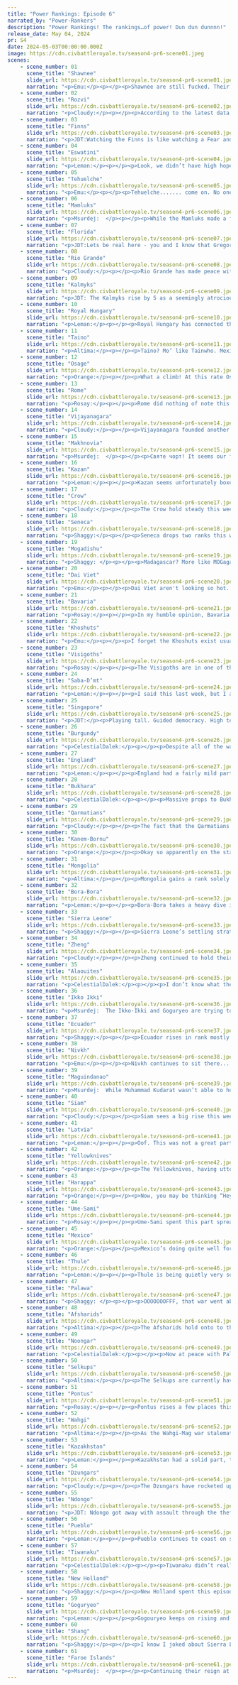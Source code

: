 ```yaml
---
title: "Power Rankings: Episode 6"
narrated_by: "Power-Rankers"
description: "Power Rankings! The rankings…of power! Dun dun dunnnn!"
release_date: May 04, 2024
pr: S4
date: 2024-05-03T00:00:00.000Z
image: https://cdn.civbattleroyale.tv/season4-pr6-scene01.jpeg
scenes:
    - scene_number: 01
      scene_title: "Shawnee"
      slide_url: https://cdn.civbattleroyale.tv/season4-pr6-scene01.jpeg
      narration: "<p>Emu:</p><p></p><p>Shawnee are still fucked. Their 61st ranking is nearly unanimous, and we all agree they're dead the first time a serious war comes around.  Their situation is not changing, has not changed, and will never change until the moment they're plowed under. If they're not the first to die it'll be a stroke of luck.</p>"
    - scene_number: 02
      scene_title: "Rozvi"
      slide_url: https://cdn.civbattleroyale.tv/season4-pr6-scene02.jpeg
      narration: "<p>Cloudy:</p><p></p><p>According to the latest data, Rozvi still sucks. </p>"
    - scene_number: 03
      scene_title: "Finns"
      slide_url: https://cdn.civbattleroyale.tv/season4-pr6-scene03.jpeg
      narration: "<p>JDT:Watching the Finns is like watching a Fear and Hunger playthrough where someone just runs over a nail in the second room multiple times and slowly dies of tetanus after having to amputate both legs. </p>"
    - scene_number: 04
      scene_title: "Eswatini"
      slide_url: https://cdn.civbattleroyale.tv/season4-pr6-scene04.jpeg
      narration: "<p>Leman:</p><p></p><p>Look, we didn’t have high hopes for Eswatini, but our hopes were higher than this.</p>"
    - scene_number: 05
      scene_title: "Tehuelche"
      slide_url: https://cdn.civbattleroyale.tv/season4-pr6-scene05.jpeg
      narration: "<p>Emu:</p><p></p><p>Tehuelche....... come on. No one expected much from you in the first place, but that just makes this all the more embarrassing. What are you doing. Where is your production going. Why are your stats like that. Please do ANYTHING. The bar was and is so low. Eh, you're fucked anyway. Someone has to be forgettable.</p>"
    - scene_number: 06
      scene_title: "Mamluks"
      slide_url: https://cdn.civbattleroyale.tv/season4-pr6-scene06.jpeg
      narration: "<p>Msurdej:  </p><p></p><p>While the Mamluks made a fourth city, it wasn’t the “WOW” factor the PRs were hoping for as their third city had been. Mansoura is a paltry city smack dab in the Sahara, and won’t be much use to them for ages. Worse still, they are now at war with Pontus, which could cause them to lose a city or two.</p>"
    - scene_number: 07
      scene_title: "Florida"
      slide_url: https://cdn.civbattleroyale.tv/season4-pr6-scene07.jpeg
      narration: "<p>JDT:Lets be real here - you and I know that Gregor Mcgregor ain’t in the game no more. He’s not even in Miami Beach or somewhere good like that, he took your money and ran to Galveston, where he’ll probably be more boxed in than he already is. </p>"
    - scene_number: 08
      scene_title: "Rio Grande"
      slide_url: https://cdn.civbattleroyale.tv/season4-pr6-scene08.jpeg
      narration: "<p>Cloudy:</p><p></p><p>Rio Grande has made peace with Bora-Bora without losing any cities. Big win!</p>"
    - scene_number: 09
      scene_title: "Kalmyks"
      slide_url: https://cdn.civbattleroyale.tv/season4-pr6-scene09.jpeg
      narration: "<p>JDT: The Kalmyks rise by 5 as a seemingly atrocious war against Pontus ends in white peace and a settler of theirs waffles about with a bit of leeway to settle. They’ve decided to try to take their hubris against Makhnovia, a war that will probably end in a stalemate given that they are roughly equal to Makhnovia on units, but the future isn’t looking quite as bleak for them as we thought it was. Don’t get it twisted though, it's still bleak. Just not a solar eclipse. </p>"
    - scene_number: 10
      scene_title: "Royal Hungary"
      slide_url: https://cdn.civbattleroyale.tv/season4-pr6-scene10.jpeg
      narration: "<p>Leman:</p><p></p><p>Royal Hungary has connected their cities and stopped starving their citizens. They still suck.</p>"
    - scene_number: 11
      scene_title: "Taino"
      slide_url: https://cdn.civbattleroyale.tv/season4-pr6-scene11.jpeg
      narration: "<p>Altima:</p><p></p><p>Taino? Mo’ like Tainwho. Mexico has at least provided them an interesting opportunity—the Taino have a navy, and the Mexicans don’t, so the recent Mexican settles are open goals so long as the Taino at least take a shot. Which, judging by the past, they won’t, but hey.</p>"
    - scene_number: 12
      scene_title: "Osage"
      slide_url: https://cdn.civbattleroyale.tv/season4-pr6-scene12.jpeg
      narration: "<p>Orange:</p><p></p><p>What a climb! At this rate Osage will be in first in uhhhhhhhh 13 parts. Keep it up!</p><p></p><p>Pueblo making peace is a saving grace for Osage, maybe now they will have a chance to get their bearings, maybe settle a bit, who knows. They’re safe for now, and that’s all that matters, well that and that they’re still stronger than Shawnee.</p>"
    - scene_number: 13
      scene_title: "Rome"
      slide_url: https://cdn.civbattleroyale.tv/season4-pr6-scene13.jpeg
      narration: "<p>Rosay:</p><p></p><p>Rome did nothing of note this part, except likely failing to settle a single city in North Africa. When it becomes official and all of the Mediterranean coast is occupied however, buckle up because it's only downhill from here.</p>"
    - scene_number: 14
      scene_title: "Vijayanagara"
      slide_url: https://cdn.civbattleroyale.tv/season4-pr6-scene14.jpeg
      narration: "<p>Cloudy:</p><p></p><p>Vijayanagara founded another city off screen this week, bringing them to four, which is still extremely shitty compared to damn near everyone else. They’re also trying to force their army around Harappa somehow to do god knows what. They’re just lucky Siam didn’t use those two settlers that were hanging around by Sri Lanka earlier, or else we’d have ranked them even lower.</p>"
    - scene_number: 15
      scene_title: "Makhnovia"
      slide_url: https://cdn.civbattleroyale.tv/season4-pr6-scene15.jpeg
      narration: "<p>Msurdej:  </p><p></p><p>Святе чорт! It seems our favorite anarchist isn’t going down as easily as we thought. Ekaterinoslav and Rezekne are solidly in control of Makhnovia, giving Nestor a solid core again. But he’s not out of the woods yet. The Kalmyks have moved against him, putting him in a two front war. Once he does that though, he’ll be in a far better position to bring anarchy to the cylinder. </p>"
    - scene_number: 16
      scene_title: "Kazan"
      slide_url: https://cdn.civbattleroyale.tv/season4-pr6-scene16.jpeg
      narration: "<p>Leman:</p><p></p><p>Kazan seems unfortunately boxed in now. Latvia, despite losing cities to Makhnovia, has settled a lot of the territory that I had hoped Kazan would be able to snap up. Given that, I think it’s gonna be hard for Kazan to really settle more than a couple more cities, and when you’re neighbors with Kazakhstan and Latvia, that sounds like a big problem to me.</p>"
    - scene_number: 17
      scene_title: "Crow"
      slide_url: https://cdn.civbattleroyale.tv/season4-pr6-scene17.jpeg
      narration: "<p>Cloudy:</p><p></p><p>The Crow hold steady this week as they peace out with the Yellowknives and send some settlers east. Their status is kind of in limbo right now, because they haven’t actually settled, and they still only have a pathetic four cities, but if they do start settling eastern Canada they might be in a much better position. No new Faroe cities have popped up, and Seneca is still shit, so their only competition seems to be, oddly enough, Thule. Anyway, there are a lot of random elements factoring into Crow’s future right now, so we’re going to wait and see before we move them.</p>"
    - scene_number: 18
      scene_title: "Seneca"
      slide_url: https://cdn.civbattleroyale.tv/season4-pr6-scene18.jpeg
      narration: "<p>Shaggy:</p><p></p><p>Seneca drops two ranks this week as their war with Osage “rages” on. It’s mostly just skirmishes in the Tennessee/Kentucky area at this point. Shawnee is doing a great job of being an early game rump state sitting in the middle of the action and kind of hindering it. Good job, Shawnee, Cornplanter owes you all a drink.</p>"
    - scene_number: 19
      scene_title: "Mogadishu"
      slide_url: https://cdn.civbattleroyale.tv/season4-pr6-scene19.jpeg
      narration: "<p>Shaggy: </p><p></p><p>Madagascar? More like MOGagascar (I'll see myself out). Yes, they have finally settled everyone's favorite south African island landmass and will use it as a springboard to dominate the Indian Ocean... or at least I can hope that's what they want to do. They've proven to be quite useless in wars on land with their neighbors so far, maybe some seafaring violence towards someone further away could be the kick in the pants that they need.</p>"
    - scene_number: 20
      scene_title: "Dai Viet"
      slide_url: https://cdn.civbattleroyale.tv/season4-pr6-scene20.jpeg
      narration: "<p>Emu:</p><p></p><p>Dai Viet aren't looking so hot. They're not doing *badly* per se, but we find ourselves at the stage of the game where civs like this are getting crowded out by competitors that are just..... better. Siam, Maguindano, Zheng...... They're just straight up outmatched on every side. That's not saying a turnaround is impossible, or even unlikely, but a turnaround of some sort is definitely needed if they want to be anything at all, let alone a Trung repeat.</p>"
    - scene_number: 21
      scene_title: "Bavaria"
      slide_url: https://cdn.civbattleroyale.tv/season4-pr6-scene21.jpeg
      narration: "<p>Rosay:</p><p></p><p>In my humble opinion, Bavaria is kind of slept on. Now are they good? Don't make me laugh. But they do have actual options at least compared to the rest of their little league of a region. With Royal Hungary having to divert troops to Latvia, Bavaria has an opening to take some of those border cities off of them. Their situation to the west isn't all that bad either, with Burgundy having to hold back England making a second possible expansion opportunity. With that said Bavaria has 3 ways to improve their current position: going east, going west, and using the opportunity to gain a small science lead. If I had to choose, I'd personally go with option 2, but there's nothing wrong with 3 if Bavaria thinks it doesn't have the opening.</p>"
    - scene_number: 22
      scene_title: "Khoshuts"
      slide_url: https://cdn.civbattleroyale.tv/season4-pr6-scene22.jpeg
      narration: "<p>Emu:</p><p></p><p>I forget the Khoshuts exist usually. They're a lot worse and less interesting than anyone else in the area. I don't even really have a whole lot to say about them. They were barely even *in* this episode. Anyway, they're fucked. Or maybe not, I didn't pay enough attention to them to say for sure.</p>"
    - scene_number: 23
      scene_title: "Visigoths"
      slide_url: https://cdn.civbattleroyale.tv/season4-pr6-scene23.jpeg
      narration: "<p>Rosay:</p><p></p><p>The Visigoths are in one of the most unfortunate positions right now, as despite their decent enough stats they have literally nowhere to grow. Like I guess Burgundy is an option just due to Western Europe being relatively weak but even then it's an uphill battle and, oh what's that? They lost a city to Burgundy despite being in a better position? Huh, well damn welcome to mediocrity I guess, Visi.</p>"
    - scene_number: 24
      scene_title: "Saba-D’mt"
      slide_url: https://cdn.civbattleroyale.tv/season4-pr6-scene24.jpeg
      narration: "<p>Leman:</p><p></p><p>I said this last week, but I am so impressed by Saba’s recovery after what was one of the worst opening episodes. Their stats, especially science, leave a lot to be desired but there’s more than enough potential here for Saba to grow into a decent regional power and rival Ndongo and its other neighbors.</p>"
    - scene_number: 25
      scene_title: "Singapore"
      slide_url: https://cdn.civbattleroyale.tv/season4-pr6-scene25.jpeg
      narration: "<p>JDT:</p><p>Playing tall. Guided democracy. High tech yield and cultural diversity. Being fairly peaceful in the middle of the Molucca straits. Yep, Lee Kwan Yew is in the house. Singapore is literally larping right now, and we all know that will probably lead to mass mediocrity given that their current stats aren’t even that good. They did show signs of aggression with their assault on Dai Viet, but it's not very likely that they can take Bac Giang given that it's an inland city. Maybe it's time they hold some Teh Tarik talks and reconsider their objectives?</p>"
    - scene_number: 26
      scene_title: "Burgundy"
      slide_url: https://cdn.civbattleroyale.tv/season4-pr6-scene26.jpeg
      narration: "<p>CelestialDalek:</p><p></p><p>Despite all of the wars, Burgundy is doing acceptable. All they have to worry about right now is England trying to invade them from York and Norwich, which is going well: they’re stalemating at York and pushing back slightly at Norwich. The city of Amiens is the only one that has taken damage thanks to a English naval attack, but the force of that naval attack is a few badly damaged triremes. What could really hurt them right now is a Bavarian war declaration, but that has yet to come. Presently, just a mediocre civ in the middle of a mediocre continent.</p>"
    - scene_number: 27
      scene_title: "England"
      slide_url: https://cdn.civbattleroyale.tv/season4-pr6-scene27.jpeg
      narration: "<p>Leman:</p><p></p><p>England had a fairly mild part overall. They didn’t settle any cities and fundamentally that is bad. They should settle cities. But the Faroes are off celebrating Leif Erikson Day and settling Quebec instead of the Isles, so luckily, England might have a little bit of time to get those cities out.</p>"
    - scene_number: 28
      scene_title: "Bukhara"
      slide_url: https://cdn.civbattleroyale.tv/season4-pr6-scene28.jpeg
      narration: "<p>CelestialDalek:</p><p></p><p>Massive props to Bukhara for completely bleeding the Kazakh army in their heroic defense of Herat. Unfortunately for them, the hammer is starting to fall, and their army is exhausted and has left Herat ending this episode in the yellow. Without the city, their empire will become one long, mediocre snake. And not one of the fun ones like a boa or a viper or anything. Just a dull, run-of-the-mill, boring, non venomous snake. </p>"
    - scene_number: 29
      scene_title: "Qarmatians"
      slide_url: https://cdn.civbattleroyale.tv/season4-pr6-scene29.jpeg
      narration: "<p>Cloudy:</p><p></p><p>The fact that the Qarmatians only fell one rank this week despite making no more new gains just goes to show how well they’ve already consolidated their position. The fact that they even attempted to take Kermanshah was also really impressive. However, some of their neighbors, such as Pontus and Saba-D’mt, are starting to move into the Arabian Peninsula—and if al-Jannabi wants to keep his current position, he’d best start thinking about cleaning them up. </p>"
    - scene_number: 30
      scene_title: "Kanem-Bornu"
      slide_url: https://cdn.civbattleroyale.tv/season4-pr6-scene30.jpeg
      narration: "<p>Orange:</p><p></p><p>Okay so apparently on the stat sheet Kanem-Bornu is at like, 53rd. They’ve got basically no army, and are at 10 effective science despite not yet being bankrupt yet (-15 gpt but still got 100 gold in the bank). I don’t know how they are that low without being bankrupt, but yeah. Uh, no army, no money, no science, Alaouite army right outside their lands. Hmm, wonder what will happen next… Maybe I should’ve looked at stats before ranking.</p>"
    - scene_number: 31
      scene_title: "Mongolia"
      slide_url: https://cdn.civbattleroyale.tv/season4-pr6-scene31.jpeg
      narration: "<p>Altima:</p><p></p><p>Mongolia gains a rank solely off of statistical noise. Make no mistake, Mongolia is the Empire of Mid right now. Surrounded by powers with bigger armies and better core stats, outsettled to lands that should have been theirs parts ago, holding on to a decent little country solely because they’re still far enough from their rivals cores that it’s not worth their serious efforts. If they can somehow unfuck enough of their stats to build back up a real military, they might be able to exploit the anti-Shang coalition and retake their lost lands.  Maybe even threaten some other border cities. But that’s a real maybe for the Empire of Mid.</p>"
    - scene_number: 32
      scene_title: "Bora-Bora"
      slide_url: https://cdn.civbattleroyale.tv/season4-pr6-scene32.jpeg
      narration: "<p>Leman:</p><p></p><p>Bora-Bora takes a heavy dive in the rankings. This is sort of because they seem to have lost a lot of settling momentum after dropping two cities on South America and aren’t really keeping up the South American settling spree, and are not settling the Pacific Islands. It seems that other powerhouses like Wahgi, Palawa, and Tiwanaku might be overpowering them in the near future.</p>"
    - scene_number: 33
      scene_title: "Sierra Leone"
      slide_url: https://cdn.civbattleroyale.tv/season4-pr6-scene33.jpeg
      narration: "<p>Shaggy:</p><p></p><p>Sierra Leone’s settling strategy is comparable to me playing Mortal Kombat, just randomly doing stuff and hoping it works. They rise a whopping 8 ranks this part due to their ability to just shit out settlers and stick them in places that are inconvenient to their neighbors. Well, that and stats growth, but let’s focus on these new settles. Koidu is an early game coup of a city, to be honest. It effectively turns Sierra Leone into the gatekeeper of the West African coast, hindering Ndongo’s potential to invade them from the sea until ocean tiles are traversable. Kenema is yet another a thorn in the Alaouites’ side. Sierra Leone has been snapping up land around their borders and hemming them into a small spit of coast in North Africa and Kenema just tightens the noose. It also has a number of desert hills and resources, so it isn’t a total waste of an early settler for Sierra Leone. Can’t wait to see the Sahara become a new flashpoint on the cylinder.</p>"
    - scene_number: 34
      scene_title: "Zheng"
      slide_url: https://cdn.civbattleroyale.tv/season4-pr6-scene34.jpeg
      narration: "<p>Cloudy:</p><p></p><p>Zheng continued to hold their own against Shang this week, but probably only because Goguryeo and Ikko-Ikki joined the war on their side. They’re up to six cities but they’re basically out of expansion options, and that’s bad news considering that none of their neighbors look easy to crack. All in all, we kept Zheng near the middle, but I don’t envy their position.</p>"
    - scene_number: 35
      scene_title: "Alaouites"
      slide_url: https://cdn.civbattleroyale.tv/season4-pr6-scene35.jpeg
      narration: "<p>CelestialDalek:</p><p></p><p>I don’t know what the Alaouites’ game plan is anymore. I don’t even know if they have a game plan. Throw darts at a map of the Sahara and settle there? Wander their army through a perilous desert to just loiter around Fez? Are they going to use their military, their production, or their cities? Capture and raze Kenema so that they can make a better-looking empire thanks to the Orwellian three-tile separation policy? I don’t know and I don’t care. Guy with a lot of kids funny.</p>"
    - scene_number: 36
      scene_title: "Ikko Ikki"
      slide_url: https://cdn.civbattleroyale.tv/season4-pr6-scene36.jpeg
      narration: "<p>Msurdej:  The Ikko-Ikki and Goguryeo are trying to team up against the Shang. The Ikko-Ikki are definitely the junior partner in this group though, having the weakest army of the three, not to mention all the other stats they are lacking. But with so much going on, even if they end up with Yanshi, they still have a lot of work to do if they wanna catch up to the other powers in Asia.</p>"
    - scene_number: 37
      scene_title: "Ecuador"
      slide_url: https://cdn.civbattleroyale.tv/season4-pr6-scene37.jpeg
      narration: "<p>Shaggy:</p><p></p><p>Ecuador rises in rank mostly due to stat shifts this part. They had a pretty quiet part where they got shut out of the Caribbean by Mexico and… not much else. I think they’re fighting with New Holland but they both seem lost in the rainforest down there.</p>"
    - scene_number: 38
      scene_title: "Nivkh"
      slide_url: https://cdn.civbattleroyale.tv/season4-pr6-scene38.jpeg
      narration: "<p>Emu:</p><p></p><p>Nivkh continues to sit there........ menacingly. They haven't been doing much at all externally, but they've built a solid enough core that even with the rise of Goguryeo another Chukchi-type rise is a definite possibility. They seem the type to know a decent opportunity when they see one and seize it. It all depends on what goes on around them, when and where their opening comes. Whether they're a dud or a conqueror, their crucial position between the strong powers of Arctic Canada and the even stronger powers of East Asia and Siberia is sure to give whatever happens up here an outsize impact on the rest of the game.</p>"
    - scene_number: 39
      scene_title: "Maguindanao"
      slide_url: https://cdn.civbattleroyale.tv/season4-pr6-scene39.jpeg
      narration: "<p>Msurdej:  While Muhammad Kudarat wasn’t able to hold onto Korn during this episode, he made a fine show of the war. Taking on a Top 10 civ when you're in the 30s is usually a recipe for disaster. But Maguindanao is holding on, and expanding his empire with new settlements all the time. But while they’ve beaten the Wahgi for now, there are still options for them to grow. Like Singapore, or possibly Siam.</p>"
    - scene_number: 40
      scene_title: "Siam"
      slide_url: https://cdn.civbattleroyale.tv/season4-pr6-scene40.jpeg
      narration: "<p>Cloudy:</p><p></p><p>Siam sees a big rise this week as they continue to found more cities and their stats continue to improve. Siam is now significantly bigger and better than its neighbors Dai Viet, Singapore, and Vijayanagara, and they are far and away in the best position to dominate Southeast Asia. Siam has even made it into the top 10 in one crucial statistic, finishing 7th in effective science. And with more settlers still on the way, we don’t think their growth is even close to over.</p>"
    - scene_number: 41
      scene_title: "Latvia"
      slide_url: https://cdn.civbattleroyale.tv/season4-pr6-scene41.jpeg
      narration: "<p>Leman:</p><p></p><p>Oof. This was not a great part for Latvia, and they have slipped out of the top 20 because of it. Losing the city Makhnovia gifted them was a given – that city was undefendable and not very good. Dropping a second city that they founded themselves is unexpected and rough. That being said, not shown on screen is that Latvia founded three cities this episode, meaning that despite dropping two cities to a bottom-tier nobody Latvia did end this part with more cities than it started with. In the long term, this is still not overall great, but Latvia is definitely not in a terrible position.</p>"
    - scene_number: 42
      scene_title: "Yellowknives"
      slide_url: https://cdn.civbattleroyale.tv/season4-pr6-scene42.jpeg
      narration: "<p>Orange:</p><p></p><p>The Yellowknives, having utterly failed in their war against the crow, at least manage to keep all their cities as they keep settling. Up to nine now, what they really need is an army. Both to take on Crow again maybe, but more importantly to take on the soon to exist Thule cities just to their east, or wherever those Thule settlers are going.</p>"
    - scene_number: 43
      scene_title: "Harappa"
      slide_url: https://cdn.civbattleroyale.tv/season4-pr6-scene43.jpeg
      narration: "<p>Orange:</p><p></p><p>Now, you may be thinking “Hey, when did Harappa get 6 cities? I don’t see 6 cities in the Indus Valley.” Yes, you were definitely thinking that. But it’s actually true, they do have 6 cities. The trick is that the last city is actually in the Maldives! Somehow Siam just ignored both Sri Lanka and the Maldives to go to, who knows, Arabia? Are we getting Siamese Arabia? Maybe… </p>"
    - scene_number: 44
      scene_title: "Ume-Sami"
      slide_url: https://cdn.civbattleroyale.tv/season4-pr6-scene44.jpeg
      narration: "<p>Rosay:</p><p></p><p>Ume-Sami spent this part spreading their gospel and churning up an army to take on the Finns (cause lets be honest they ain’t sending that shit across the Baltic to take on Royal Hungary.) While they still need to make sure that their army is sufficient enough to wipe the Finns, Sami needs to keep in mind that, especially with the settlement of Vagur, Faroe is going to come for them eventually and Sami needs to act fast in order to ensure that they have the production base to defend themselves. Now granted there still is some space still open for settling, but that's running out, and it would probably be more efficient to just take the already developed land from the garbage tier Finns.</p>"
    - scene_number: 45
      scene_title: "Mexico"
      slide_url: https://cdn.civbattleroyale.tv/season4-pr6-scene45.jpeg
      narration: "<p>Orange:</p><p></p><p>Mexico’s doing quite well for themselves, nice big core of cities, plenty of influence in the Caribbean, safe from any sort of naval attack from Ecuador. Now, their own city over in Venezuela may be a bit in danger but that’s it and honestly it's pretty defendable. So for now, Mexico is just chilling, growing, and seeking to get enough power to come out on top of North America.</p>"
    - scene_number: 46
      scene_title: "Thule"
      slide_url: https://cdn.civbattleroyale.tv/season4-pr6-scene46.jpeg
      narration: "<p>Leman:</p><p></p><p>Thule is being quietly very solid. While it’s not quite as aggressive as Osage or even Yellowknives and doesn’t have the raw stats of Pueblo, Thule’s stats are definitely decent. They have a huge army, a solid production, and a decent city count. They are lacking population, which is weirdly low (41 tied with Ikko-Ikki), but that’s to be expected from a tundra civ that lacks Lighthouses, so expect that trend to continue. Still, Thule is looking strong and the ranking reflects that.</p>"
    - scene_number: 47
      scene_title: "Palawa"
      slide_url: https://cdn.civbattleroyale.tv/season4-pr6-scene47.jpeg
      narration: "<p>Shaggy: </p><p></p><p>OOOOOOOFFF, that war went about as poorly as it could have for Palawa. Noongar solidifying their grasp of the borderlands between the two definitely doesn't bode well for Palawa. So naturally the PRs... raise them 1 rank. I guess giving up a couple cities doesn't matter when you can just compensate by fully settling New Zealand and having good infrastructure. I just hope Tarenorerer can find a copy of How To Fight Wars Good at their local library.</p>"
    - scene_number: 48
      scene_title: "Afsharids"
      slide_url: https://cdn.civbattleroyale.tv/season4-pr6-scene48.jpeg
      narration: "<p>Altima:</p><p></p><p>The Afsharids hold onto to the top twenty despite losing two cities to a random underdog on the back of still having a decently expansive empire. Their science is a Lot Lacking, hampered greatly by the nonexistent food yields of their native hills and deserts. Those two lost cities, as breadbaskety as they were, would have been great for counteracting this, but they are still farming the hell out of the barren grasslands near Mashhad. This is a stumble, but perhaps a correctable one, so long as they can infrastructure their way past “having fewer techs than some four city runts.”</p>"
    - scene_number: 49
      scene_title: "Noongar"
      slide_url: https://cdn.civbattleroyale.tv/season4-pr6-scene49.jpeg
      narration: "<p>CelestialDalek:</p><p></p><p>Now at peace with Palawa, Noongar is undoubtedly the top dog on Australia. How long can this last? We all know Australian civs’ difficulties of getting onto another landmass, but the difference between Palawa and Noongar is that Palawa has already gone on a settling spree in New Zealand. Despite their abysmal military, they seem to know how to break out. It’s entirely possible that Palawa could swing back in a battle for the history books in a few parts, but for now Noongar is a civ with theoretically infinite opportunities hampered by being Australian.</p>"
    - scene_number: 50
      scene_title: "Selkups"
      slide_url: https://cdn.civbattleroyale.tv/season4-pr6-scene50.jpeg
      narration: "<p>Altima:</p><p></p><p>The Selkups are currently having what we call a “Siberian Moment.” They’ve got great stats in most places- except in the twin tyrants of Science and Population, where the abysmal food yields of their homeland leave them lagging hard. This is made worse by the fact that other powers are starting to creep into their theater, and are doing so harder than they are. There’s still time to swing things back into their court, but the way things are going, expect a death spiral of collapsing tech competition sooner than later.</p>"
    - scene_number: 51
      scene_title: "Pontus"
      slide_url: https://cdn.civbattleroyale.tv/season4-pr6-scene51.jpeg
      narration: "<p>Rosay:</p><p></p><p>Pontus rises a few places this part as now they are competing with the weaker Qarmatians instead of a strong Afsharids for middle eastern territory. They still have plenty of room to expand, so there's still room to grow without being aggressive, though Pontus isn't exactly scared of being aggressive right now either as seen with their war against Makhnovia (which will probably unfortunately be a nothing burger due to their lack of a navy in the area but it's still a nice thought). They definitely have their flaws keeping them out of the top ten however, mainly being that all of their cities are not really populous so they aren't really getting their bang for their buck out of them, but nothing a little turtling cannot fix.</p>"
    - scene_number: 52
      scene_title: "Wahgi"
      slide_url: https://cdn.civbattleroyale.tv/season4-pr6-scene52.jpeg
      narration: "<p>Altima:</p><p></p><p>As the Wahgi-Mag war stalemates out, the Wahgi lose a few ranks to their bad military and production, and their closing settlement options. They’ve still got solid stats everywhere except their Production and Military, but those are two rather important fields to lack in. With their solid science, they may well tech up a solution to that, but they have to get there first. But then, at these early hours, that option does still hold their rank up a fair bit.</p>"
    - scene_number: 53
      scene_title: "Kazakhstan"
      slide_url: https://cdn.civbattleroyale.tv/season4-pr6-scene53.jpeg
      narration: "<p>Leman:</p><p></p><p>Kazakhstan had a solid part, though this is the first part where they have to prove themselves. Kazakhstan has spent the last five parts settling nine cities and turning itself into a solid, but relatively uninspiring central Asian blob civ (think S1 Kazakhs, S2 Uzbekistan). This part ended with Kazakhstan in their first relevant war with their southern neighbor, Bukhara. Kazakhstan is definitely stronger, they lead in city count, production, and military manpower, but I’m not sure if it’s overwhelming enough to crush Bukhara and transform Kazakhstan into a top 5 powerhouse. Then again, that might be asking a lot for a civ that’s already comfortably top 10. Kazakhstan’s in a good spot.</p>"
    - scene_number: 54
      scene_title: "Dzungars"
      slide_url: https://cdn.civbattleroyale.tv/season4-pr6-scene54.jpeg
      narration: "<p>Cloudy:</p><p></p><p>The Dzungars have rocketed up into the top 10, fairly unexpectedly I’d say, after having one hell of an episode. Their first big win was obviously receiving Lhasa in their peace treaty with the Khoshuts, and then on top of that they also settled two more new cities, bringing their total to 10, right up there with the other top dogs. They’ve also risen to 6th place in the info addict rankings—the largest rise of any civ this week—and they rank 7th in production and 6th in military. Overall I would say we did not expect a Tarim Basin civ to ever do this well, but somehow, it’s starting to look like the Dzungars are the civ to beat in Central Asia.</p>"
    - scene_number: 55
      scene_title: "Ndongo"
      slide_url: https://cdn.civbattleroyale.tv/season4-pr6-scene55.jpeg
      narration: "<p>JDT: Ndongo got away with assault through the theft of Malkerns and drops one for committing a crime. In seriousness, not much changed for Ndongo. They’re still the ire of Africa, still the strongest by far in the region, with no real threats around them in spite of the many wars they are undergoing. Mogadishu is a joke who made peace with them, Kanem-Bornu and Saba aren’t in a position to threaten them, Rozvi and eSwatini are memes who aren’t at war, and no one else is anywhere near them. The only potential concern would be their UA not properly working, but in the grand scheme of things it's a minor deal that doesn’t hinder them too much. People, I think it's finally time for Nzinga. </p>"
    - scene_number: 56
      scene_title: "Pueblo"
      slide_url: https://cdn.civbattleroyale.tv/season4-pr6-scene56.jpeg
      narration: "<p>Leman:</p><p></p><p>Pueblo continues to coast on strong early settling and excellent stats. No cities settled this part is a bit of a bummer, especially given how much room Pueblo has, but I have no doubt that Pueblo will manage to fill out their lands and continue to be powerful for the foreseeable future.</p>"
    - scene_number: 57
      scene_title: "Tiwanaku"
      slide_url: https://cdn.civbattleroyale.tv/season4-pr6-scene57.jpeg
      narration: "<p>CelestialDalek:</p><p></p><p>Tiwanaku didn’t really do anything this episode. However, their stats are solid, their position is solid, and they’re not pressed for space. It’s hard to see a real threat on their horizon: New Holland is above them, but separating the two coasts of South America is the Amazon, known for its infamous meatgrinders in the BR. Funnily enough, probably the worst thing that could happen would be declaring war on Rio Grande and not defending Pokotia well, but the tech difference shouldn’t make that defense too difficult.</p>"
    - scene_number: 58
      scene_title: "New Holland"
      slide_url: https://cdn.civbattleroyale.tv/season4-pr6-scene58.jpeg
      narration: "<p>Shaggy:</p><p></p><p>New Holland spent this episode enhancing their stats and their religion. They are getting comfortable up here in their top 5 spot, but hopefully not so comfortable that they forget to exert their will on the South American continent and then the world <insert maniacal supervillain laugh here>! Porto Alegre is an easy first target, if only the Neo-Dutch could figure out how to build up a useful military.</p>"
    - scene_number: 59
      scene_title: "Goguryeo"
      slide_url: https://cdn.civbattleroyale.tv/season4-pr6-scene59.jpeg
      narration: "<p>Leman:</p><p></p><p>Gogouryeo keeps on rising and have finally entered the top three. They’re the third civ to have double-digit city counts, after Shang and Faroes. All their stats are stellar, none of their wars have been embarrassing, their neighbors, while strong, are not immediately threatening, and Goguryeo still has a lot of room to settle in Siberia and, if they’re feeling bold, Japan.</p>"
    - scene_number: 60
      scene_title: "Shang"
      slide_url: https://cdn.civbattleroyale.tv/season4-pr6-scene60.jpeg
      narration: "<p>Shaggy:</p><p></p><p>I know I joked about Sierra Leone dropping cities on the cylinder like they’re hot potatoes but now we get to this season’s current master of “hey, that land is mine!”, Shang. The burgeoning war they are fighting with Goguryeo and Ikko-Ikki looks to be one of the more interesting ones in the early game this season. Xinxiang and Yanshi have already been blockaded and damaged significantly, revealing a weakness of Shang’s: they have a “density” problem. If you think of density as a ratio between a civ’s military strength (mass) and its production capacity (volume), you can do some fun stats work to see how good a civ is at filling its borders with effective units. I tend to use this stat to try to figure out if a civ is building up for an invasion or if it would be susceptible to one from a neighbor. And, interestingly, Shang has the lowest density of any civ in their vicinity other than Mongolia. In fact, they have one of the lowest densities of our top 10 ranks this part! Only New Holland, Kazakhstan, and Wahgi have lower density numbers and none of them are in the midst of a multi-front war that includes another top 10 civ. I’d think about shorting Shang in the stonk game but I still haven’t implemented derivatives in that.</p>"
    - scene_number: 61
      scene_title: "Faroe Islands"
      slide_url: https://cdn.civbattleroyale.tv/season4-pr6-scene61.jpeg
      narration: "<p>Msurdej:  </p><p></p><p>Continuing their reign at the top, The Faroe Islands take another round in the top spot. But this time, it’s their first undisputed, 0 deviation top ranking. And with stats as high as theirs, it's easy to see why. One thing to note however, is the small dip in production they saw from the end of last part, from 136 to 129. They’ve also never gone to war, and such pacifism will never win them the CBRX.</p>"
---
```

